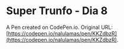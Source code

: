 # Super Trunfo - Dia 8

A Pen created on CodePen.io. Original URL: [https://codepen.io/nalulamas/pen/KKZdbzR](https://codepen.io/nalulamas/pen/KKZdbzR).


